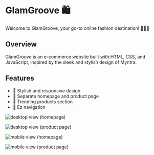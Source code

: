 
# GlamGroove 🛍️

Welcome to GlamGroove, your go-to online fashion destination! 👗👠🧥

## Overview

GlamGroove is an e-commerce website built with HTML, CSS, and JavaScript, inspired by the sleek and stylish design of Myntra.

## Features

- 🎨 Stylish and responsive design
- 🚀 Separate homepage and product page
- 🌟 Trending products section
- 🧭 Ez navigation


![desktop view (homepage)](https://github.com/Satyajeet-code/E-commerce-/assets/56536469/ecf9e3da-0085-4cc5-aa7d-32e3fa74951b)

![desktop view (product page)](https://github.com/Satyajeet-code/GlamGroove-An-e-commerce-store/assets/56536469/156f5786-9727-4fe2-9d4c-25235d618b6f)

![mobile view (homepage)](https://github.com/Satyajeet-code/GlamGroove-An-e-commerce-store/assets/56536469/f7d68a1a-c43a-4ccc-b090-ea3adbe7fecc)


![mobile view (product page)](https://github.com/Satyajeet-code/GlamGroove-An-e-commerce-store/assets/56536469/9437eff7-e564-41b0-9c0d-e96fea3caa7e)
